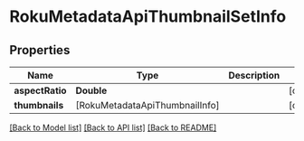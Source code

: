 # RokuMetadataApiThumbnailSetInfo

## Properties
Name | Type | Description | Notes
------------ | ------------- | ------------- | -------------
**aspectRatio** | **Double** |  | [optional] 
**thumbnails** | [RokuMetadataApiThumbnailInfo] |  | [optional] 

[[Back to Model list]](../README.md#documentation-for-models) [[Back to API list]](../README.md#documentation-for-api-endpoints) [[Back to README]](../README.md)


